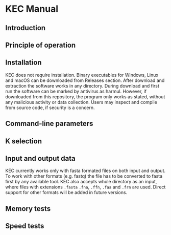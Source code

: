 # KEC Manual

## Introduction

## Principle of operation

## Installation
KEC does not require installation. Binary executables for Windows, Linux and macOS can be downloaded from Releases section. After download and extraction the software works in any directory. During download and first run the software can be marked by antivirus as harmul. However, if downloaded from this repository, the program only works as stated, without any malicious activity or data collection. Users may inspect and compile from source code, if security is a concern.

## Command-line parameters

## K selection

## Input and output data
KEC currently works only with fasta formated files on both input and output. To work with other formats (e.g. fastq) the file has to be converted to fasta first by any available tool. KEC also accepts whole directory as an input, where files with extensions `.fasta` `.fna`, `.ffn`, `.faa` and `.frn` are used. Direct support for other formats will be added in future versions.


## Memory tests

## Speed tests